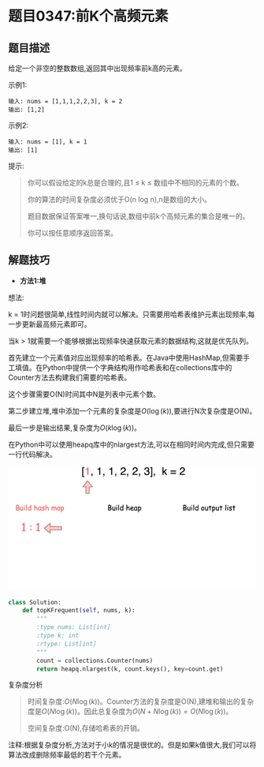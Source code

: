 # 题目0347:前K个高频元素
## 题目描述

给定一个非空的整数数组,返回其中出现频率前k高的元素。

示例1:

```
输入: nums = [1,1,1,2,2,3], k = 2
输出: [1,2]
```

示例2:

```
输入: nums = [1], k = 1
输出: [1]
```

提示:

> 你可以假设给定的k总是合理的,且1 ≤ k ≤ 数组中不相同的元素的个数。
> 
> 你的算法的时间复杂度必须优于O(n log n),n是数组的大小。
> 
> 题目数据保证答案唯一,换句话说,数组中前k个高频元素的集合是唯一的。
> 
> 你可以按任意顺序返回答案。

## 解题技巧

* **方法1:堆**

想法:

k = 1时问题很简单,线性时间内就可以解决。只需要用哈希表维护元素出现频率,每一步更新最高频元素即可。

当k > 1就需要一个能够根据出现频率快速获取元素的数据结构,这就是优先队列。

首先建立一个元素值对应出现频率的哈希表。在Java中使用HashMap,但需要手工填值。在Python中提供一个字典结构用作哈希表和在collections库中的Counter方法去构建我们需要的哈希表。

这个步骤需要O(N)时间其中N是列表中元素个数。

第二步建立堆,堆中添加一个元素的复杂度是$O(\log(k))$,要进行N次复杂度是O(N)。

最后一步是输出结果,复杂度为$O(k\log(k))$。

在Python中可以使用heapq库中的nlargest方法,可以在相同时间内完成,但只需要一行代码解决。

![](images/top_k_frequent_elements.gif)

```python
class Solution:
    def topKFrequent(self, nums, k):
        """
        :type nums: List[int]
        :type k: int
        :rtype: List[int]
        """ 
        count = collections.Counter(nums)   
        return heapq.nlargest(k, count.keys(), key=count.get) 
```

复杂度分析

> 时间复杂度:$O(N\log(k))$。Counter方法的复杂度是O(N),建堆和输出的复杂度是$O(N \log(k))$。因此总复杂度为$O(N + N \log(k)) = O(N \log(k))$。
> 
> 空间复杂度:O(N),存储哈希表的开销。

注释:根据复杂度分析,方法对于小k的情况是很优的。但是如果k值很大,我们可以将算法改成删除频率最低的若干个元素。
